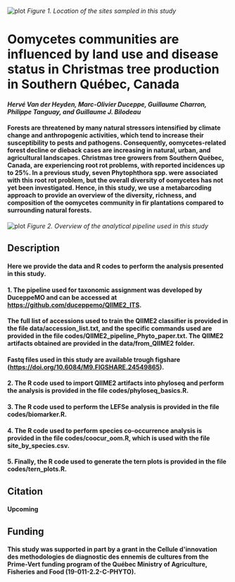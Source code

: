 ![plot](https://github.com/hvanderheyden/cimdec_phytophthora/blob/main/figures/Fig1_Map.jpg?raw=true)
*Figure 1. Location of the sites sampled in this study*
# Oomycetes communities are influenced by land use and disease status in Christmas tree production in Southern Québec, Canada

#### *Hervé Van der Heyden, Marc-Olivier Duceppe, Guillaume Charron, Philippe Tanguay, and Guillaume J. Bilodeau*

#### Forests are threatened by many natural stressors intensified by climate change and anthropogenic activities, which tend to increase their susceptibility to pests and pathogens. Consequently, oomycetes-related forest decline or dieback cases are increasing in natural, urban, and agricultural landscapes. Christmas tree growers from Southern Québec, Canada, are experiencing root rot problems, with reported incidences up to 25%. In a previous study, seven Phytophthora spp. were associated with this root rot problem, but the overall diversity of oomycetes has not yet been investigated. Hence, in this study, we use a metabarcoding approach to provide an overview of the diversity, richness, and composition of the oomycetes community in fir plantations compared to surrounding natural forests.


![plot](https://github.com/hvanderheyden/cimdec_phytophthora/blob/main/figures/Graphical_abstract.png)
*Figure 2. Overview of the analytical pipeline used in this study*

## Description 
#### Here we provide the data and R codes to perform the analysis presented in this study. 
#### 1. The pipeline used for taxonomic assignment was developed by DuceppeMO and can be accessed at https://github.com/duceppemo/QIIME2_ITS. 

#### The full list of accessions used to train the QIIME2 classifier is provided in the file data/accession_list.txt, and the specific commands used are provided in the file codes/QIIME2_pipeline_Phyto_paper.txt. The QIIME2 artifacts obtained are provided in the data/from_QIIME2 folder.
#### Fastq files used in this study are available trough figshare (https://doi.org/10.6084/M9.FIGSHARE.24549865).

#### 2. The R code used to import QIIME2 artifacts into phyloseq and perform the analysis is provided in the file codes/phyloseq_basics.R. 
#### 3. The R code used to perform the LEFSe analysis is provided in the file codes/biomarker.R.
#### 4. The R code used to perform species co-occurrence analysis is provided in the file codes/coocur_oom.R, which is used with the file site_by_species.csv.
#### 5. Finally, the R code used to generate the tern plots is provided in the file codes/tern_plots.R.

## Citation 
#### Upcoming 

## Funding 
#### This study was supported in part by a grant in the Cellule d'innovation des methodologies de diagnostic des ennemis de cultures from the Prime-Vert funding program of the Québec Ministry of Agriculture, Fisheries and Food (19-011-2.2-C-PHYTO).

